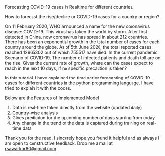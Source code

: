 Forecasting COVID-19 cases in Realtime for different countries.

How to forecast the rise/decline or COVID-19 cases for a country or region?

On 11 February 2020, WHO announced a name for the new coronavirus disease: COVID-19.
This virus has taken the world by storm. After first detected in China, now coronavirus has spread in about 212 countries. There has been an exponential growth in the total number of cases for each country around the globe. As of 5th June 2020, the total reported cases reached 12965302 out of which 755517 have died.
In the current pandemic Scenario of COVID-19, The number of infected patients and death toll are on the rise. Given the current rate of growth, where can the cases expect to reach in the next 10 days, if no specific precaution is taken? 

In this tutorial, I have explained the time series forecasting of COVID-19 cases for different countries in the python programming language.  I have tried to explain it with the codes. 

Below are the Features of Implemented Model
1.	Data is real-time taken directly from the website (updated daily)
2.	 Country-wise analysis
3.	 Gives prediction for the upcoming number of days starting from today
4.	 Any change in the trend of the data is captured during training on real-time data 

Thank you for the read. I sincerely hope you found it helpful and as always I am open to constructive feedback.
Drop me a mail at rsawarkar80@gmail.com

